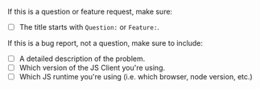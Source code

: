 If this is a question or feature request, make sure:

- [ ] The title starts with `Question:` or `Feature:`.

If this is a bug report, not a question, make sure to include:

- [ ] A detailed description of the problem.
- [ ] Which version of the JS Client you're using.
- [ ] Which JS runtime you're using (i.e. which browser, node version, etc.)
